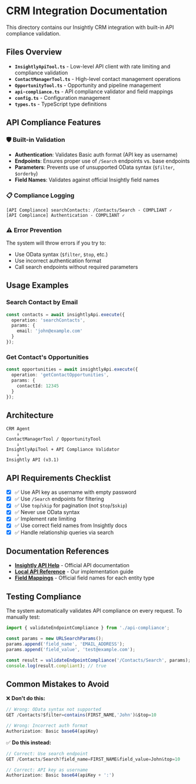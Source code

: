 # CRM Integration Documentation

This directory contains our Insightly CRM integration with built-in API compliance validation.

## Files Overview

- **`InsightlyApiTool.ts`** - Low-level API client with rate limiting and compliance validation
- **`ContactManagerTool.ts`** - High-level contact management operations  
- **`OpportunityTool.ts`** - Opportunity and pipeline management
- **`api-compliance.ts`** - API compliance validator and field mappings
- **`config.ts`** - Configuration management
- **`types.ts`** - TypeScript type definitions

## API Compliance Features

### 🛡️ Built-in Validation
- **Authentication**: Validates Basic auth format (API key as username)
- **Endpoints**: Ensures proper use of `/Search` endpoints vs. base endpoints
- **Parameters**: Prevents use of unsupported OData syntax (`$filter`, `$orderby`)
- **Field Names**: Validates against official Insightly field names

### 📋 Compliance Logging
```
[API Compliance] searchContacts: /Contacts/Search - COMPLIANT ✓
[API Compliance] Authentication - COMPLIANT ✓
```

### ⚠️ Error Prevention
The system will throw errors if you try to:
- Use OData syntax (`$filter`, `$top`, etc.)
- Use incorrect authentication format
- Call search endpoints without required parameters

## Usage Examples

### Search Contact by Email
```typescript
const contacts = await insightlyApi.execute({
  operation: 'searchContacts',
  params: {
    email: 'john@example.com'
  }
});
```

### Get Contact's Opportunities
```typescript
const opportunities = await insightlyApi.execute({
  operation: 'getContactOpportunities', 
  params: {
    contactId: 12345
  }
});
```

## Architecture

```
CRM Agent
    ↓
ContactManagerTool / OpportunityTool
    ↓  
InsightlyApiTool + API Compliance Validator
    ↓
Insightly API (v3.1)
```

## API Requirements Checklist

- [x] ✅ Use API key as username with empty password
- [x] ✅ Use `/Search` endpoints for filtering
- [x] ✅ Use `top`/`skip` for pagination (not `$top`/`$skip`)
- [x] ✅ Never use OData syntax
- [x] ✅ Implement rate limiting
- [x] ✅ Use correct field names from Insightly docs
- [x] ✅ Handle relationship queries via search

## Documentation References

- **[Insightly API Help](https://api.insightly.com/v3.1/Help)** - Official API documentation
- **[Local API Reference](../../../docs/crm-api-reference.md)** - Our implementation guide
- **[Field Mappings](./api-compliance.ts)** - Official field names for each entity type

## Testing Compliance

The system automatically validates API compliance on every request. To manually test:

```typescript
import { validateEndpointCompliance } from './api-compliance';

const params = new URLSearchParams();
params.append('field_name', 'EMAIL_ADDRESS'); 
params.append('field_value', 'test@example.com');

const result = validateEndpointCompliance('/Contacts/Search', params);
console.log(result.compliant); // true
```

## Common Mistakes to Avoid

❌ **Don't do this:**
```javascript
// Wrong: OData syntax not supported
GET /Contacts?$filter=contains(FIRST_NAME,'John')&$top=10

// Wrong: Incorrect auth format  
Authorization: Basic base64(apiKey)
```

✅ **Do this instead:**
```javascript
// Correct: Use search endpoint
GET /Contacts/Search?field_name=FIRST_NAME&field_value=John&top=10

// Correct: API key as username
Authorization: Basic base64(apiKey + ':')
```